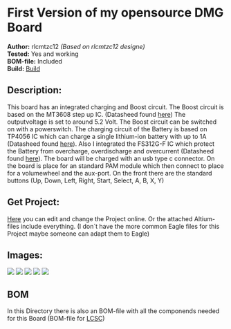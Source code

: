 # First Version of my opensource DMG Board

**Author:** rlcmtzc12 *(Based on rlcmtzc12 designe)*  
**Tested:** Yes and working  
**BOM-file:** Included  
**Build:** [Build](https://www.sudomod.com/forum/viewtopic.php?f=43&t=6388)

## Description:

This board has an integrated charging and Boost circuit. The Boost circuit is based on the MT3608 step up IC. (Datasheed found [here](https://www.olimex.com/Products/Breadboarding/BB-PWR-3608/resources/MT3608.pdf)) The outputvoltage is set to around 5.2 Volt. The Boost circuit can be switched on with a powerswitch. The charging circuit of the Battery is based on TP4056 IC which can charge a single lithium-ion battery with up to 1A (Datasheed found [here](https://www.e-gizmo.net/oc/kits%20documents/TP4056-1A%20Li-ion%20Battery%20Charger/TP4056-1A%20Li-ion%20battery%20charger%20Manual.pdf)). Also I integrated the FS312G-F IC which protect the Battery from overcharge, overdischarge and overcurrent (Datasheed found [here](https://www.ic-fortune.com/upload/Download/FS312F-G-DS-12_EN.pdf)). The board will be charged with an usb type c connector. On the board is place for an standard PAM module which then connect to place for a volumewheel and the aux-port. On the front there are the standard buttons (Up, Down, Left, Right, Start, Select, A, B, X, Y)  

## Get Project:
[Here](https://easyeda.com/editor#id=|1b6bda1489604f5b8086fe82ce4b43ba|fd54b8f932f541aa9ddfa8aae15e51a3) you can edit and change the Project online. Or the attached Altium-files include everything. (I don´t have the more common Eagle files for this Project maybe someone can adapt them to Eagle)
## Images:

![](https://github.com/rlcmtzc/OpenGBZ/blob/master/OSDMG0v1/images/bottom_new.PNG)
![](https://github.com/rlcmtzc/OpenGBZ/blob/master/OSDMG0v1/images/top_new.PNG)
![](https://github.com/rlcmtzc/OpenGBZ/blob/master/OSDMG0v1/images/pcb_stack_front.jpg)
![](https://github.com/rlcmtzc/OpenGBZ/blob/master/OSDMG0v1/images/pcb_back.jpg)
![](https://github.com/rlcmtzc/OpenGBZ/blob/master/OSDMG0v1/images/pcb_back_soldered.jpg)

## BOM

In this Directory there is also an BOM-file with all the componends needed for this Board (BOM-file for [LCSC](https://lcsc.com/user/bom))
